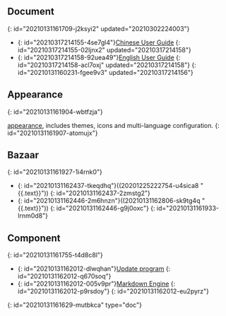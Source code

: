 ## Document
{: id="20210131161709-j2ksyi2" updated="20210302224003"}

* {: id="20210317214155-4se7gl4"}[Chinese User Guide](https://github.com/siyuan-note/user-guide-zh_CN)
  {: id="20210317214155-02ljnx2" updated="20210317214158"}
* {: id="20210317214158-92uea49"}[English User Guide](https://github.com/siyuan-note/user-guide-en_US)
  {: id="20210317214158-acl7oxj" updated="20210317214158"}
{: id="20210131160231-fgee9v3" updated="20210317214156"}

## Appearance
{: id="20210131161904-wbtfzja"}

[appearance](https://github.com/siyuan-note/appearance), includes themes, icons and multi-language configuration.
{: id="20210131161907-atomujx"}

## Bazaar
{: id="20210131161927-1i4rnk0"}

* {: id="20210131162437-tkeqdhq"}((20201225222754-u4sica8 "{{.text}}"))
  {: id="20210131162437-2zmstg2"}
* {: id="20210131162446-2m6hnzn"}((20210131162806-sk9tg4q "{{.text}}"))
  {: id="20210131162446-g9j0oxc"}
{: id="20210131161933-lrnm0d8"}

## Component
{: id="20210131161755-t4d8c8l"}

* {: id="20210131162012-dlwqhan"}[Update program](https://github.com/siyuan-note/pit)
  {: id="20210131162012-q670soq"}
* {: id="20210131162012-005v9pr"}[Markdown Engine](https://github.com/88250/lute)
  {: id="20210131162012-p9rsdoy"}
{: id="20210131162012-eu2pyrz"}


{: id="20210131161629-mutbkca" type="doc"}
